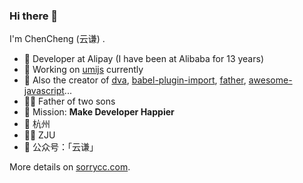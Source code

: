 ### Hi there 👋

I'm ChenCheng (云谦) .

- 🍒 Developer at Alipay (I have been at Alibaba for 13 years)
- 🍉 Working on [umijs](https://github.com/umijs/umi) currently
- 🍋 Also the creator of [dva](https://github.com/dvajs/dva), [babel-plugin-import](https://github.com/ant-design/babel-plugin-import), [father](https://github.com/umijs/father), [awesome-javascript](https://github.com/sorrycc/awesome-javascript)...
- 👨‍🦳 Father of two sons
- 🍎 Mission: **Make Developer Happier**
- 📍 杭州
- 👨‍🎓 ZJU
- 🍑 公众号：「云谦」

More details on [sorrycc.com](https://sorrycc.com/).
